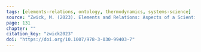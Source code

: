 ```yaml
---
tags: [elements-relations, ontology, thermodynamics, systems-science]
source: "Zwick, M. (2023). Elements and Relations: Aspects of a Scientific Metaphysics (Vol. 35). Springer International Publishing."
page: 131
chapter: ""
citation_key: "zwick2023"
doi: "https://doi.org/10.1007/978-3-030-99403-7"
---
```


